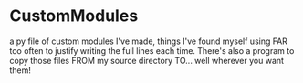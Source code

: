 # CustomModules
a py file of custom modules I've made, things I've found myself using FAR too often to justify writing the full lines each time. There's also a program to copy those files FROM my source directory TO... well wherever you want them!
